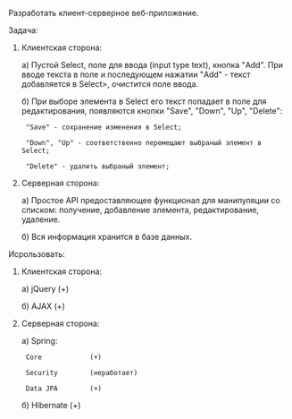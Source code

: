 Разработать клиент-серверное веб-приложение.

Задача:

1. Клиентская сторона:

	а) Пустой Select, поле для ввода (input type text), кнопка "Add". При вводе текста в поле и последующем нажатии "Add" - текст добавляется в Select>, очистится поле ввода.

	б) При выборе элемента в Select его текст попадает в поле для редактирования, появляются кнопки "Save", "Down", "Up", "Delete":

		"Save" - сохранение изменения в Select;

		"Down", "Up" - соответственно перемещают выбраный элемент в Select;

		"Delete" - удалить выбраный элемент;

2. Серверная сторона:

	а) Простое API предоставляющее функционал для манипуляции со списком: получение, добавление элемента, редактирование, удаление. 

	б) Вся информация хранится в базе данных.

Исрользовать:

1. Клиентская сторона:

	а) jQuery			(+)

	б) AJAX				(+)

2. Серверная сторона:

	а) Spring: 

		Core			(+)

		Security		(неработает)

		Data JPA		(+) 

	б) Hibernate			(+)
	
